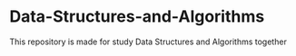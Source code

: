 # Data-Structures-and-Algorithms
This repository is made for study Data Structures and Algorithms together
